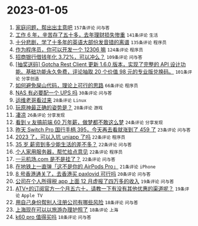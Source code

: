 # 2023-01-05

1. [家庭问题，帮出出主意吧](https://www.v2ex.com/t/906669) `157条评论` `问与答`
1. [工作 6 年，辛苦存了五十多，去年理财损失惨重](https://www.v2ex.com/t/906733) `141条评论` `生活`
1. [十分悲剧，学了十多年的英语大部份发音错的离谱](https://www.v2ex.com/t/906722) `135条评论` `程序员`
1. [作为程序员，你可以开发一个 12306 嘛](https://www.v2ex.com/t/906691) `124条评论` `程序员`
1. [招商银行借钱年化 3.72%，可以冲么？](https://www.v2ex.com/t/906665) `109条评论` `问与答`
1. [[抽奖送码] Gotcha Rest Client 更新 1.6.0 版本，实现了完整的 API 设计功能。基础功能永久免费，评论抽取 20 个价值 98 元的专业版兑换码。](https://www.v2ex.com/t/906718) `101条评论` `分享创造`
1. [如何避免屎山代码，理论上可行的思路](https://www.v2ex.com/t/906667) `66条评论` `程序员`
1. [NAS 有必要配一个 UPS 吗](https://www.v2ex.com/t/906654) `30条评论` `问与答`
1. [运维老哥看过来](https://www.v2ex.com/t/906714) `28条评论` `Linux`
1. [玩原神最正确的姿势是？](https://www.v2ex.com/t/906663) `28条评论` `游戏`
1. [凄凉](https://www.v2ex.com/t/906769) `26条评论` `分享发现`
1. [看到 v 友搞前端 60 万年薪，做梦都不敢这么梦](https://www.v2ex.com/t/906677) `24条评论` `分享发现`
1. [昨天 Switch Pro 国行手柄 395，今天再去看就涨到了 459 了](https://www.v2ex.com/t/906697) `23条评论` `问与答`
1. [2023 了，可以入坑 uniapp 了吗](https://www.v2ex.com/t/906754) `22条评论` `程序员`
1. [35 岁 薪资到多少能生活的差不多？](https://www.v2ex.com/t/906702) `22条评论` `问与答`
1. [个人家用服务器，帮忙给点意见](https://www.v2ex.com/t/906683) `22条评论` `程序员`
1. [一元机场.com 是不是挂了？](https://www.v2ex.com/t/906651) `22条评论` `问与答`
1. [在地铁上一直弹「这不是你的 AirPods Pro」](https://www.v2ex.com/t/906657) `21条评论` `iPhone`
1. [8 号香港通关了，去香港买 paxlovid 可行吗](https://www.v2ex.com/t/906773) `20条评论` `问与答`
1. [公司在个人所得税 app 上面 12 月虚报了四万多的收入](https://www.v2ex.com/t/906705) `19条评论` `问与答`
1. [ATV+的订阅官方一个月五六十，请教一下有没有其他优惠的渠道呢？](https://www.v2ex.com/t/906650) `19条评论` `Apple TV`
1. [用自己身份帮别人注册公司有哪些风险](https://www.v2ex.com/t/906746) `18条评论` `问与答`
1. [上海现在可以以旅游办理护照了](https://www.v2ex.com/t/906719) `18条评论` `上海`
1. [k60 pro 值得买吗](https://www.v2ex.com/t/906671) `18条评论` `问与答`
